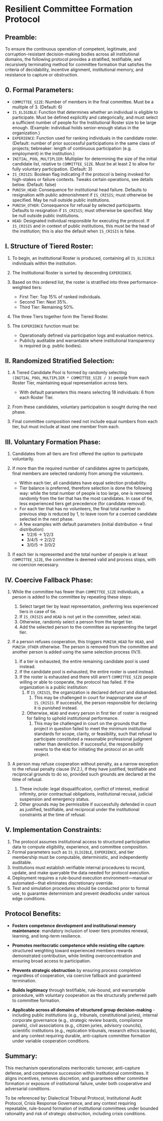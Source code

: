 # Resilient Committee Formation Protocol

## Preamble:

To ensure the continuous operation of competent, legitimate, and 
corruption-resistant decision-making bodies across all institutional
domains, the following protocol provides a stratified, testifiable, 
and recursively terminating method for committee formation that 
satisfies the criteria of decidability, incentive alignment, 
institutional memory, and resistance to capture or obstruction.

## 0. Formal Parameters:

* `COMMITTEE_SIZE`: Number of members in the final committee. Must be a multiple of 3. (Default: 6)
* `IS_ELIGIBLE`: Function that determines whether an individual is eligible to participate.
  Must be defined explicitly and categorically, and must select a sufficient number of people
  for the Institutional Roster size to be large enough.
  (Example: individual holds senior-enough status in the organization.)
* `EXPERIENCE`: Function used for ranking individuals in the candidate roster.
  (Default: number of prior successful participations in the same class of projects; tiebreaker:
  length of continuous participation (e.g. employment) in the institution.)
* `INITIAL_POOL_MULTIPLIER`: Multiplier for determining the size of the initial candidate list,
  relative to `COMMITTEE_SIZE`. Must be at least 2 to allow for fully voluntary participation.
  (Default: 3)
* `IS_CRISIS`: Boolean flag indicating if the protocol is being invoked for high-stakes or
  failure contexts. Tweaks certain operations, see details below. (Default: false)
* `PUNISH_HEAD`: Consequence for institutional head failure. Defaults to resignation with 
  public admonishment if `IS_CRISIS`; must otherwise be specified. May be null outside 
  public institutions.
* `PUNISH_OTHER`: Consequence for refusal by selected participants. Defaults to resignation
  if `IS_CRISIS`; must otherwise be specified. May be null outside public institutions.
* `HEAD`: Designated individual responsible for executing the protocol. If `IS_CRISIS` and
  in context of public institutions, this must be the head of the institution; this is also
  the default when `IS_CRISIS` is false.

## I. Structure of Tiered  Roster:

1. To begin, an Institutional Roster is produced, containing all `IS_ELIGIBLE` individuals 
   within the institution.

2. The Institutional Roster is sorted by descending `EXPERIENCE`.

3. Based on this ordered list, the roster is stratified into three performance-weighted tiers:

    * First Tier: Top 15% of ranked individuals.
    * Second Tier: Next 35%.
    * Third Tier: Remaining 50%.

4. The three Tiers together form the Tiered Roster.

5. The `EXPERIENCE` function must be:
    * Operationally defined via participation logs and evaluation metrics.
    * Publicly auditable and warrantable where institutional transparency is required (e.g. public bodies).

##  II. Randomized Stratified Selection:

1. A Tiered Candidate Pool is formed by randomly selecting
   `(INITIAL_POOL_MULTIPLIER * COMMITTEE_SIZE / 3)` people from each Roster Tier,
   maintaining equal representation across tiers.
    * With default parameters this means selecting 18 individuals: 6 from each Roster Tier.

3. From these candidates, voluntary participation is sought during the next phase.

4. Final committee composition need not include equal numbers from each tier,
   but must include at least one member from each.

## III. Voluntary Formation Phase:

1. Candidates from all tiers are first offered the option to participate voluntarily.

2. If more than the required number of candidates agree to participate,
   final members are selected randomly from among the volunteers.
    * Within each tier, all candidates have equal selection probability.
    * Tier balance is preferred, therefore selection is done the following way:
      while the total number of people is too large, one is removed randomly
      from the tier that has the most candidates. In case of tie, less
      experienced tiers get precedence (for candidate removal).
    * For each tier that has no volunteers, the final total number in previous step
      is reduced by 1, to leave room for a coerced candidate selected in the next phase.
    * A few examples with default parameters (initial distribution -> final distribution)
        * 1/2/6 -> 1/2/3
        * 3/4/5 -> 2/2/2
        * 3/0/5 -> 3/0/2

3. If each tier is represented and the total number of people is
   at least `COMMITTEE_SIZE`, the committee is deemed valid and
   process stops, with no coercion necessary.

## IV. Coercive Fallback Phase:

1. While the committee has fewer than `COMMITTEE_SIZE` individuals,
   a person is added to the committee by repeating these steps:
    1. Select target tier by least representation, preferring less
       experienced tiers in case of tie.
    2. If `IS_CRISIS` and `HEAD` is not yet in the committee, select `HEAD`.
    3. Otherwise, randomly select a person from the target tier.
    4. Add the selected person to the committee as representing the target tier.

2. If a person refuses cooperation, this triggers `PUNISH_HEAD` for `HEAD`,
   and `PUNISH_OTHER` otherwise. The person is removed from the committee
   and another person is added using the same selection process (IV.1).

    1. If a tier is exhausted, the entire remaining candidate pool is used instead.
    2. If the candidate pool is exhausted, the entire roster is used instead.
    3. If the roster is exhausted and there still aren't `COMMITTEE_SIZE` people
       willing or able to cooperate, the protocol has failed. If the organization
       is a public institution:
        1. If `IS_CRISIS`, the organization is declared defunct and disbanded.
            1. This may be challenged in court for inappropriate use of `IS_CRISIS`.
               If successful, the person responsible for declaring it is punished instead.
        2. Otherwise, `HEAD` and every person in first tier of roster is resigned
           for failing to uphold institutional performance.
            1. This may be challenged in court on the grounds that the project in
               question failed to meet the minimum institutional standards for
               scope, clarity, or feasibility, such that refusal to participate
               constituted a reasonable professional judgment rather than dereliction.
               If successful, the responsibility reverts to the `HEAD` for initiating
               the protocol on an unfit project.

3. A person may refuse cooperation without penalty, as a narrow exception to
   the refusal penalty clause (IV.2.), if they have justified, testifiable and
   reciprocal grounds to do so, provided such grounds are declared at the time of refusal.
    1. These include: legal disqualification, conflict of interest, medical infirmity,
       prior contractual obligations, institutional recusal, judicial suspension and
       emergency status.
    2. Other grounds may be permissible if successfully defended in court as justified,
       testifiable, and reciprocal under the institutional constraints at the time of refusal.

## V. Implementation Constraints:

1. The protocol assumes institutional access to structured participation data to
   compute eligibility, experience, and committee composition.
2. Formal parameters such as `IS_ELIGIBLE`, `EXPERIENCE`, and tier membership must be 
   computable, deterministic, and independently auditable.
3. Institutions must establish verifiable internal procedures to record, update, 
   and make queryable the data needed for protocol execution.
4. Deployment requires a rule-bound execution environment—manual or automated—that 
   eliminates discretionary override.
5. Test and simulation procedures should be conducted prior to formal use, to 
   guarantee determinism and prevent deadlocks under various edge conditions.

## Protocol Benefits:

* **Fosters competence development and institutional memory maintenance**:
  mandatory inclusion of lower tiers promotes renewal, learning, and long-term resilience.
  
* **Promotes meritocratic competence while resisting elite capture**:
  structured weighting toward experienced members rewards demonstrated 
  contribution, while limiting overconcentration and ensuring broad 
  access to participation.
  
* **Prevents strategic obstruction** by ensuring process completion
  regardless of cooperation, via coercive fallback and guaranteed termination.
  
* **Builds legitimacy** through testifiable, rule-bound, and warrantable
  procedure, with voluntary cooperation as the structurally preferred
  path to committee formation. 

* **Applicable across all domains of structured group decision-making** -
  including public institutions (e.g., tribunals, constitutional juries),
  internal corporate governance (e.g., strategic review boards, compliance panels),
  civil associations (e.g., citizen juries, advisory councils), scientific
  institutions (e.g., replication tribunals, research ethics boards), and
  any context requiring durable, anti-capture committee formation
  under variable cooperation conditions.

## Summary:

This mechanism operationalizes meritocratic turnover, anti-capture defense,
and competence succession within institutional committees. It aligns incentives,
removes discretion, and guarantees either committee formation or exposure of
institutional failure, under both cooperative and adversarial conditions.

To be referenced by: Dialectical Tribunal Protocol, Institutional Audit 
Protocol, Crisis Response Governance, and any context requiring repeatable, 
rule-bound formation of institutional committees under bounded rationality
and risk of strategic obstruction, including crisis conditions.

